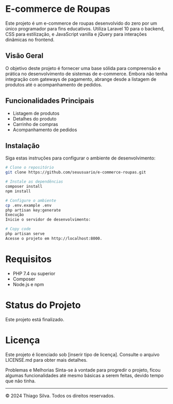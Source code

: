 # E-commerce de Roupas

Este projeto é um e-commerce de roupas desenvolvido do zero por um único programador para fins educativos. Utiliza Laravel 10 para o backend, CSS para estilização, e JavaScript vanilla e jQuery para interações dinâmicas no frontend.

## Visão Geral

O objetivo deste projeto é fornecer uma base sólida para compreensão e prática no desenvolvimento de sistemas de e-commerce. Embora não tenha integração com gateways de pagamento, abrange desde a listagem de produtos até o acompanhamento de pedidos.

## Funcionalidades Principais

- Listagem de produtos
- Detalhes do produto
- Carrinho de compras
- Acompanhamento de pedidos

## Instalação

Siga estas instruções para configurar o ambiente de desenvolvimento:

```bash
# Clone o repositório
git clone https://github.com/seuusuario/e-commerce-roupas.git

# Instale as dependências
composer install
npm install

# Configure o ambiente
cp .env.example .env
php artisan key:generate
Execução
Inicie o servidor de desenvolvimento:

# Copy code
php artisan serve
Acesse o projeto em http://localhost:8000.

```

# Requisitos
- PHP 7.4 ou superior
- Composer
- Node.js e npm

# Status do Projeto
Este projeto está finalizado.

# Licença
Este projeto é licenciado sob [inserir tipo de licença]. Consulte o arquivo LICENSE.md para obter mais detalhes.

Problemas e Melhorias
Sinta-se à vontade para progredir o projeto, ficou algumas funcionalidades até mesmo básicas a serem feitas, devido tempo que não tinha. 

---

© 2024 Thiago Silva. Todos os direitos reservados.
